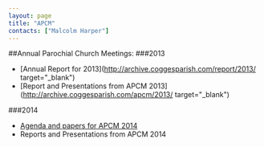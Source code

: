 ```yaml
---
layout: page
title: "APCM"
contacts: ["Malcolm Harper"]
---
```

##Annual Parochial Church Meetings:
###2013
* [Annual Report for 2013](http://archive.coggesparish.com/report/2013/  target="_blank")
* [Report and Presentations from APCM 2013](http://archive.coggesparish.com/apcm/2013/ target="_blank")

###2014
* [Agenda and papers for APCM 2014](./2014/test_agenda.html)
* Reports and Presentations from APCM 2014
